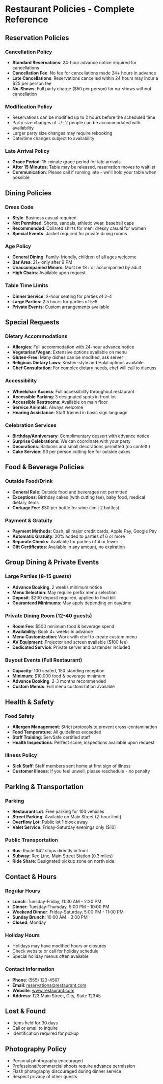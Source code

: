 # Restaurant Policies - Complete Reference

## Reservation Policies

### Cancellation Policy
- **Standard Reservations**: 24-hour advance notice required for cancellations
- **Cancellation Fee**: No fee for cancellations made 24+ hours in advance
- **Late Cancellations**: Reservations cancelled within 24 hours may incur a $25 per person fee
- **No-Shows**: Full party charge ($50 per person) for no-shows without cancellation

### Modification Policy
- Reservations can be modified up to 2 hours before the scheduled time
- Party size changes of +/- 2 people can be accommodated with availability
- Larger party size changes may require rebooking
- Date/time changes subject to availability

### Late Arrival Policy
- **Grace Period**: 15-minute grace period for late arrivals
- **After 15 Minutes**: Table may be released, reservation moves to waitlist
- **Communication**: Please call if running late - we'll hold your table when possible

## Dining Policies

### Dress Code
- **Style**: Business casual required
- **Not Permitted**: Shorts, sandals, athletic wear, baseball caps
- **Recommended**: Collared shirts for men, dressy casual for women
- **Special Events**: Jacket required for private dining rooms

### Age Policy
- **General Dining**: Family-friendly, children of all ages welcome
- **Bar Area**: 21+ only after 9 PM
- **Unaccompanied Minors**: Must be 18+ or accompanied by adult
- **High Chairs**: Available upon request

### Table Time Limits
- **Dinner Service**: 2-hour seating for parties of 2-4
- **Large Parties**: 2.5 hours for parties of 5-8
- **Private Events**: Custom arrangements available

## Special Requests

### Dietary Accommodations
- **Allergies**: Full accommodation with 24-hour advance notice
- **Vegetarian/Vegan**: Extensive options available on menu
- **Gluten-Free**: Many dishes can be modified, ask server
- **Religious Dietary Laws**: Kosher-style and Halal options available
- **Chef Consultation**: For complex dietary needs, chef will call to discuss

### Accessibility
- **Wheelchair Access**: Full accessibility throughout restaurant
- **Accessible Parking**: 3 designated spots in front lot
- **Accessible Restrooms**: Available on main floor
- **Service Animals**: Always welcome
- **Hearing Assistance**: Staff trained in basic sign language

### Celebration Services
- **Birthday/Anniversary**: Complimentary dessert with advance notice
- **Surprise Celebrations**: We can coordinate with your party
- **Decorations**: Balloons and small decorations permitted (no confetti)
- **Cake Service**: $3 per person cutting fee for outside cakes

## Food & Beverage Policies

### Outside Food/Drink
- **General Rule**: Outside food and beverages not permitted
- **Exceptions**: Birthday cakes (with cutting fee), baby food, medical dietary items
- **Corkage Fee**: $30 per bottle for wine (limit 2 bottles)

### Payment & Gratuity
- **Payment Methods**: Cash, all major credit cards, Apple Pay, Google Pay
- **Automatic Gratuity**: 20% added to parties of 6 or more
- **Separate Checks**: Available for parties of 4 or fewer
- **Gift Certificates**: Available in any amount, no expiration

## Group Dining & Private Events

### Large Parties (8-15 guests)
- **Advance Booking**: 2 weeks minimum notice
- **Menu Selection**: May require prefix menu selection
- **Deposit**: $200 deposit required, applied to final bill
- **Guaranteed Minimums**: May apply depending on day/time

### Private Dining Room (12-40 guests)
- **Room Fee**: $500 minimum food & beverage spend
- **Availability**: Book 4+ weeks in advance
- **Menu Customization**: Work with chef to create custom menu
- **AV Equipment**: Projector and screen available ($100 fee)
- **Dedicated Service**: Private server and bartender included

### Buyout Events (Full Restaurant)
- **Capacity**: 100 seated, 150 standing reception
- **Minimum**: $10,000 food & beverage minimum
- **Advance Booking**: 2-3 months recommended
- **Custom Menus**: Full menu customization available

## Health & Safety

### Food Safety
- **Allergen Management**: Strict protocols to prevent cross-contamination
- **Food Temperature**: All guidelines exceeded
- **Staff Training**: ServSafe certified staff
- **Health Inspections**: Perfect score, inspections available upon request

### Illness Policy
- **Sick Staff**: Staff members sent home at first sign of illness
- **Customer Illness**: If you feel unwell, please reschedule - no penalty

## Parking & Transportation

### Parking
- **Restaurant Lot**: Free parking for 100 vehicles
- **Street Parking**: Available on Main Street (2-hour limit)
- **Overflow Lot**: Public lot 1 block away
- **Valet Service**: Friday-Saturday evenings only ($10)

### Public Transportation
- **Bus**: Route #42 stops directly in front
- **Subway**: Red Line, Main Street Station (0.3 miles)
- **Ride Share**: Designated pickup zone on north side

## Contact & Hours

### Regular Hours
- **Lunch**: Tuesday-Friday, 11:30 AM - 2:30 PM
- **Dinner**: Tuesday-Thursday, 5:00 PM - 10:00 PM
- **Weekend Dinner**: Friday-Saturday, 5:00 PM - 11:00 PM
- **Sunday Brunch**: 10:00 AM - 3:00 PM
- **Closed**: Monday

### Holiday Hours
- Holidays may have modified hours or closures
- Check website or call for holiday schedule
- Special holiday menus often available

### Contact Information
- **Phone**: (555) 123-4567
- **Email**: reservations@restaurant.com
- **Website**: www.restaurant.com
- **Address**: 123 Main Street, City, State 12345

## Lost & Found
- Items held for 30 days
- Call or email to inquire
- Identification required for pickup

## Photography Policy
- Personal photography encouraged
- Professional/commercial shoots require advance permission
- Flash photography discouraged during dinner service
- Respect privacy of other guests
